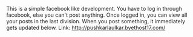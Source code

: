 This is a simple facebook like development.
You have to log in through facebook, else you can't post anything.
Once logged in, you can view all your posts in the last division.
When you post something, it immediately gets updated below.
Link: http://pushkarlaulkar.byethost17.com/

